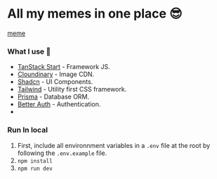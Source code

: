 # All my memes in one place 😎

[meme](https://github.com/viclafouch/memes-by-lafouch/assets/23353836/c57cfe73-af79-41ab-b462-98cbf6b6a35b)

### What I use 🚀

- [TanStack Start](https://tanstack.com/start/) - Framework JS.
- [Cloundinary](https://cloudinary.com/) - Image CDN.
- [Shadcn](https://ui.shadcn.com/) - UI Components.
- [Tailwind](https://tailwindcss.com/) - Utility first CSS framework.
- [Prisma](https://www.prisma.io/) - Database ORM.
- [Better Auth](https://www.better-auth.com/) - Authentication.
-
### Run In local

1. First, include all environnment variables in a `.env` file at the root by following the `.env.example` file.
2. `npm install`
3. `npm run dev`